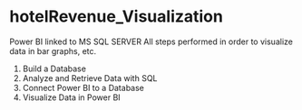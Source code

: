 # hotelRevenue_Visualization
Power BI linked to MS SQL SERVER
All steps performed in order to visualize data in bar graphs, etc.
1. Build a Database
2. Analyze and Retrieve Data with SQL
3. Connect Power BI to a Database
4. Visualize Data in Power BI
